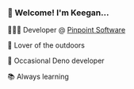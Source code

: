 ### 🎉 Welcome! I'm Keegan...

👨🏻‍💻 Developer @ [Pinpoint Software](https://github.com/pinpt)

🌲  Lover of the outdoors

🦕  Occasional Deno developer

📚  Always learning
